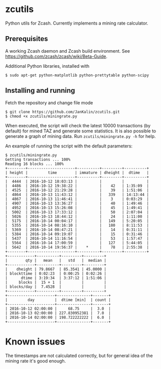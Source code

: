 # zcutils
Python utils for Zcash. Currently implements a mining rate calculator.

## Prerequisites
A working Zcash daemon and Zcash build environment. See https://github.com/zcash/zcash/wiki/Beta-Guide.

Additional Python libraries, installed with
```
$ sudo apt-get python-matplotlib python-prettytable python-scipy
```

## Installing and running
Fetch the repository and change file mode
```
$ git clone https://github.com/JanKalin/zcutils.git
$ chmod +x zcutils/miningrate.py
```

When executed, the script will check the latest 10000 transactions (by default) for mined TAZ and generate some statistics.
It is also possible to generate a graph of mining data. Run `zcutils/miningrate.py -h` for help.

An example of running the script with the default parameters:
```
$ zcutils/miningrate.py
Getting transactions ... 100%
Reading 16 blocks ... 100%
+--------+---------------------+----------+---------+----------+
| height |         time        | immature | dheight |  dtime   |
+--------+---------------------+----------+---------+----------+
|  4444  | 2016-10-12 18:03:13 |          |         |          |
|  4486  | 2016-10-12 19:38:22 |          |    42   | 1:35:09  |
|  4525  | 2016-10-12 21:29:28 |          |    39   | 1:51:06  |
|  4864  | 2016-10-13 11:43:12 |          |   339   | 14:13:44 |
|  4867  | 2016-10-13 11:46:41 |          |    3    | 0:03:29  |
|  4907  | 2016-10-13 13:36:27 |          |    40   | 1:49:46  |
|  4952  | 2016-10-13 15:26:08 |          |    45   | 1:49:41  |
|  5002  | 2016-10-13 17:33:12 |          |    50   | 2:07:04  |
|  5026  | 2016-10-13 18:44:12 |          |    24   | 1:11:00  |
|  5175  | 2016-10-14 00:04:17 |          |   149   | 5:20:05  |
|  5355  | 2016-10-14 08:16:10 |          |   180   | 8:11:53  |
|  5369  | 2016-10-14 08:47:21 |          |    14   | 0:31:11  |
|  5384  | 2016-10-14 09:19:07 |          |    15   | 0:31:46  |
|  5437  | 2016-10-14 11:16:54 |          |    53   | 1:57:47  |
|  5564  | 2016-10-14 17:00:59 |          |   127   | 5:44:05  |
|  5642  | 2016-10-14 19:56:37 |    *     |    78   | 2:55:38  |
+--------+---------------------+----------+---------+----------+
+------------+----------+---------+---------+
|        qty |   mean   |   std   |  median |
+------------+----------+---------+---------+
|    dheight | 79.8667  | 85.3541 | 45.0000 |
| blockttime | 0:02:23  | 0:00:25 | 0:02:26 |
|      dtime | 3:19:34  | 3:37:12 | 1:51:06 |
|     blocks |  15 + 1  |         |         |
| blocks/day |  7.4528  |         |         |
+------------+----------+---------+---------+
+---------------------+---------------+-------+
|         day         |  dtime [min]  | count |
+---------------------+---------------+-------+
| 2016-10-12 02:00:00 |     68.75     |  3.0  |
| 2016-10-13 02:00:00 | 227.830952381 |  7.0  |
| 2016-10-14 02:00:00 | 198.722222222 |  6.0  |
+---------------------+---------------+-------+
```

# Known issues
The timestamps are not calculated correctly, but for general idea of the mining rate it's good enough.
